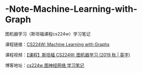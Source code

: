 # -Note-Machine-Learning-with-Graph
图机器学习（斯坦福课程cs224w）学习笔记

课程链接：[CS224W: Machine Learning with Graphs](http://web.stanford.edu/class/cs224w/index.html#content)

课程视频：[【课程】斯坦福 CS224W: 图机器学习 (2019 秋 | 英字)](https://www.bilibili.com/video/BV1DE411W7J8)

博客地址：[cs224w 图神经网络 学习笔记](https://blog.csdn.net/Jenny_oxaza)
